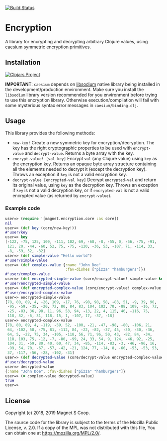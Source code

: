 [![Build Status](https://travis-ci.org/magnetcoop/encryption.svg?branch=master)](https://travis-ci.org/magnetcoop/encryption)
# Encryption

A library for encrypting and decrypting arbitrary Clojure values,
using [caesium](https://github.com/lvh/caesium) symmetric encryption
primitives.

## Installation

[![Clojars Project](https://clojars.org/magnet/encryption/latest-version.svg)](https://clojars.org/magnet/encryption)

**IMPORTANT**: `caesium` depends on
[libsodium](https://github.com/jedisct1/libsodium) native library
being installed in the development/production environment. Make sure
you install the `libsodium` library version recommended for you
environment before trying to use this encryption library. Otherwise
execution/compilation will fail with some mysterious syntax error messages
in `caesium/binding.clj`.

## Usage

This library provides the following methods:

* `new-key!` Create a new symmetric key for encryption/decryption. The
  key has the right cryptographic properties to be used with
  `encrypt-value` and `decrypt-value`. Returns a byte array with the
  key.
* `encrypt-value! [val key]` Encrypt `val` (any Clojure value)
  using `key` as the encryption key. Returns an opaque byte
  array structure containing all the elements needed to decrypt it
  (except the decryption key). Throws an exception if `key` is
  not a valid encryption key.
* `decrypt-value [encrypted-val key]` Decrypt `encrypted-val`
  and return its original value, using `key` as the decryption
  key. Throws an exception if `key` is not a valid decryption
  key, or if `encrypted-val` is not a valid encrypted value (as
  returned by `encrypt-value`).

### Example code

``` clojure
user=> (require '[magnet.encryption.core :as core])
nil
user=> (def key (core/new-key!))
#'user/key
user=> key
[-122, -75, 125, 109, -111, 102, 69, -68, -8, -55, 0, -56, -75, -91,
 121, 20, -44, -60, 52, 75, -75, -120, -36, 53, -107, 71, -114, 33,
 -8, -59, 52, -32]
user=> (def simple-value "Hello world")
#'user/simple-value
user=> (def complex-value {:name "John Doe"
                           :fav-dishes ["pizza" "hamburgers"]})
#'user/complex-value
user=> (def encrypted-simple-value (core/encrypt-value! simple-value key))
#'user/encrypted-simple-value
user=> (def encrypted-complex-value (core/encrypt-value! complex-value key))
#'user/encrypted-complex-value
user=> encrypted-simple-value
[78, 80, 89, 4, -26, 109, -17, 76, -98, 98, 58, -83, 51, -9, 39, 96,
 -95, -59, -35, -20, 72, 80, 84, 83, 104, 102, 70, -88, 109, -16, 72,
 -25, -83, 36, 98, 11, 96, 53, 94, -13, 22, 4, 115, 46, -116, 75,
 118, 82, -6, 31, 118, 15, 1, -107, 17, -37, -18]
user=> encrypted-complex-value
[78, 80, 89, 4, -119, -59, 52, -100, -21, -47, -98, -80, -106, 21,
 64, -102, 58, -75, 81, -112, 84, -22, -82, -37, 45, -30, -30, -36,
 64, 5, -22, 75, 34, -105, -118, 56, 71, 96, 50, 43, -82, 84, -34,
 118, 103, 75, -12, -7, -80, -99, 24, 33, 54, 9, 124, -46, 92, -25,
 104, 31, -59, 80, 40, 60, 47, 34, -85, -114, -83, -3, -46, -96, 16,
 -99, 54, 70, -67, -57, -42, -21, 124, 77, -14, 8, -60, -53, -53, 53,
 37, -117, -56, -28, -102, -31]
user=> (def decrypted-value (core/decrypt-value encrypted-complex-value key))
#'user/decrypted-value
user=> decrypted-value
{:name "John Doe", :fav-dishes ["pizza" "hamburgers"]}
user=> (= complex-value decrypted-value)
true
user=> 
```

## License

Copyright (c) 2018, 2019 Magnet S Coop.

The source code for the library is subject to the terms of the Mozilla
Public License, v. 2.0. If a copy of the MPL was not distributed with
this file, You can obtain one at https://mozilla.org/MPL/2.0/.
